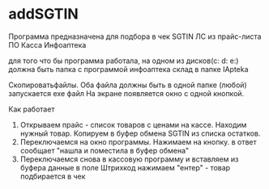 # addSGTIN
Программа предназначена для подбора в чек SGTIN  ЛС из прайс-листа ПО Касса Инфоаптека

для того что бы программа работала, на одном из дисков(c: d: e:)
должна быть папка c программой инфоаптека склад  в папке IApteka

Скопироватьфайлы. Оба файла должны быть в одной папке (любой)
запускается exe файл На экране появляется окно с одной кнопкой. 

Как работает
1. Открываем прайс - список товаров с ценами на кассе. Находим 
   нужный товар. Копируем в буфер обмена SGTIN из списка остатков.
2. Переключаемся на окно программы. Нажимаем на кнопку.
   в ответ сообщает "нашла и поместила в буфер обмена"
4. Переключаемся снова в кассовую программу и вставляем из буфера данные в поле Штрихкод 
   нажимаем "ентер" - товар подбирается в чек
